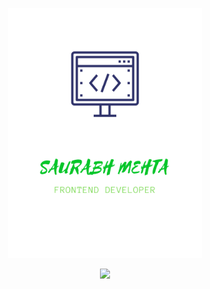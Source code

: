 <p align="center" width="100%" >
<img style="height:25rem;text-align:center;" src="https://github.com/saurabhmehta1601/saurabhmehta1601/blob/main/images/header.svg?raw=true" />
</p>
<p align="center" width="100%" >
<img height="180em" src="https://github-readme-stats.vercel.app/api?username=saurabhmehta1601&show_icons=true&hide_border=true&&count_private=true&include_all_commits=true" />
</p>